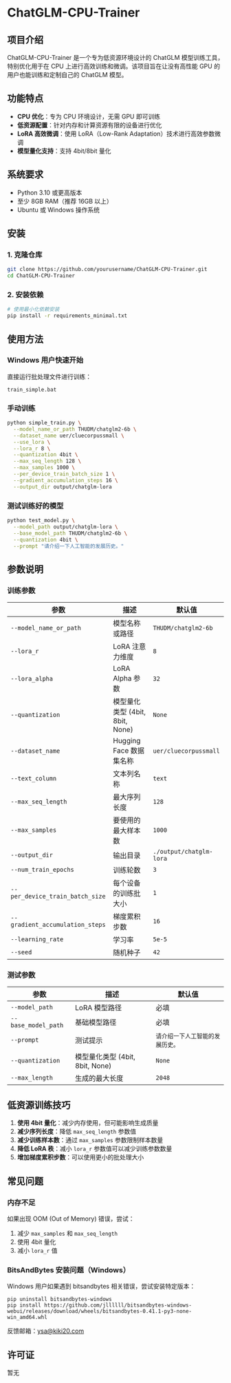 # ChatGLM-CPU-Trainer

## 项目介绍

ChatGLM-CPU-Trainer 是一个专为低资源环境设计的 ChatGLM 模型训练工具，特别优化用于在 CPU 上进行高效训练和微调。该项目旨在让没有高性能 GPU 的用户也能训练和定制自己的 ChatGLM 模型。

## 功能特点

- **CPU 优化**：专为 CPU 环境设计，无需 GPU 即可训练
- **低资源配置**：针对内存和计算资源有限的设备进行优化
- **LoRA 高效微调**：使用 LoRA（Low-Rank Adaptation）技术进行高效参数微调
- **模型量化支持**：支持 4bit/8bit 量化

## 系统要求

- Python 3.10 或更高版本
- 至少 8GB RAM（推荐 16GB 以上）
- Ubuntu 或 Windows 操作系统

## 安装

### 1. 克隆仓库

```bash
git clone https://github.com/yourusername/ChatGLM-CPU-Trainer.git
cd ChatGLM-CPU-Trainer
```

### 2. 安装依赖

```bash
# 使用最小化依赖安装
pip install -r requirements_minimal.txt
```

## 使用方法

### Windows 用户快速开始

直接运行批处理文件进行训练：

```
train_simple.bat
```

### 手动训练

```bash
python simple_train.py \
  --model_name_or_path THUDM/chatglm2-6b \
  --dataset_name uer/cluecorpussmall \
  --use_lora \
  --lora_r 8 \
  --quantization 4bit \
  --max_seq_length 128 \
  --max_samples 1000 \
  --per_device_train_batch_size 1 \
  --gradient_accumulation_steps 16 \
  --output_dir output/chatglm-lora
```

### 测试训练好的模型

```bash
python test_model.py \
  --model_path output/chatglm-lora \
  --base_model_path THUDM/chatglm2-6b \
  --quantization 4bit \
  --prompt "请介绍一下人工智能的发展历史。"
```

## 参数说明

### 训练参数

| 参数 | 描述 | 默认值 |
|------|------|--------|
| `--model_name_or_path` | 模型名称或路径 | `THUDM/chatglm2-6b` |
| `--lora_r` | LoRA 注意力维度 | `8` |
| `--lora_alpha` | LoRA Alpha 参数 | `32` |
| `--quantization` | 模型量化类型 (4bit, 8bit, None) | `None` |
| `--dataset_name` | Hugging Face 数据集名称 | `uer/cluecorpussmall` |
| `--text_column` | 文本列名称 | `text` |
| `--max_seq_length` | 最大序列长度 | `128` |
| `--max_samples` | 要使用的最大样本数 | `1000` |
| `--output_dir` | 输出目录 | `./output/chatglm-lora` |
| `--num_train_epochs` | 训练轮数 | `3` |
| `--per_device_train_batch_size` | 每个设备的训练批大小 | `1` |
| `--gradient_accumulation_steps` | 梯度累积步数 | `16` |
| `--learning_rate` | 学习率 | `5e-5` |
| `--seed` | 随机种子 | `42` |

### 测试参数

| 参数 | 描述 | 默认值 |
|------|------|--------|
| `--model_path` | LoRA 模型路径 | 必填 |
| `--base_model_path` | 基础模型路径 | 必填 |
| `--prompt` | 测试提示 | `请介绍一下人工智能的发展历史。` |
| `--quantization` | 模型量化类型 (4bit, 8bit, None) | `None` |
| `--max_length` | 生成的最大长度 | `2048` |

## 低资源训练技巧

1. **使用 4bit 量化**：减少内存使用，但可能影响生成质量
2. **减少序列长度**：降低 `max_seq_length` 参数值
3. **减少训练样本数**：通过 `max_samples` 参数限制样本数量
4. **降低 LoRA 秩**：减小 `lora_r` 参数值可以减少训练参数数量
5. **增加梯度累积步数**：可以使用更小的批处理大小

## 常见问题

### 内存不足

如果出现 OOM (Out of Memory) 错误，尝试：

1. 减少 `max_samples` 和 `max_seq_length`
2. 使用 4bit 量化
3. 减小 `lora_r` 值

### BitsAndBytes 安装问题（Windows）

Windows 用户如果遇到 bitsandbytes 相关错误，尝试安装特定版本：

```
pip uninstall bitsandbytes-windows
pip install https://github.com/jllllll/bitsandbytes-windows-webui/releases/download/wheels/bitsandbytes-0.41.1-py3-none-win_amd64.whl
```
反馈邮箱：ysa@kiki20.com
## 许可证

暂无